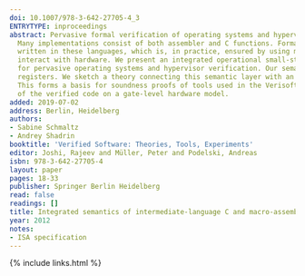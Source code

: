 ```yaml
---
doi: 10.1007/978-3-642-27705-4_3
ENTRYTYPE: inproceedings
abstract: Pervasive formal verification of operating systems and hypervisors is, due to their safety-critical aspects, a highly relevant area of research.
  Many implementations consist of both assembler and C functions. Formal verification of their correctness must consider the correct interaction of code
  written in these languages, which is, in practice, ensured by using matching application binary interfaces (ABIs). Also, these programs must be able to
  interact with hardware. We present an integrated operational small-step semantics model of intermediate-language C and Macro-Assembler code execution
  for pervasive operating systems and hypervisor verification. Our semantics is based on a compiler calling convention that defines callee- and caller-save
  registers. We sketch a theory connecting this semantic layer with an ISA-model executing the compiled code for use in a pervasive verification context.
  This forms a basis for soundness proofs of tools used in the VerisoftXT project and is a crucial step towards arguing formal correctness of execution
  of the verified code on a gate-level hardware model.
added: 2019-07-02
address: Berlin, Heidelberg
authors:
- Sabine Schmaltz
- Andrey Shadrin
booktitle: 'Verified Software: Theories, Tools, Experiments'
editor: Joshi, Rajeev and Müller, Peter and Podelski, Andreas
isbn: 978-3-642-27705-4
layout: paper
pages: 18-33
publisher: Springer Berlin Heidelberg
read: false
readings: []
title: Integrated semantics of intermediate-language C and macro-assembler for pervasive formal verification of operating systems and hypervisors from VerisoftXT
year: 2012
notes:
- ISA specification
---
```

{% include links.html %}
